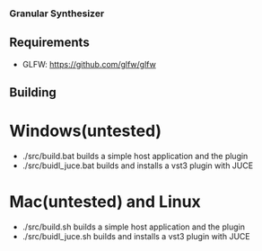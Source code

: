 ### Granular Synthesizer

## Requirements

* GLFW: https://github.com/glfw/glfw

## Building

# Windows(untested)

* ./src/build.bat builds a simple host application and the plugin
* ./src/buidl_juce.bat builds and installs a vst3 plugin with JUCE

# Mac(untested) and Linux

* ./src/build.sh builds a simple host application and the plugin
* ./src/buidl_juce.sh builds and installs a vst3 plugin with JUCE